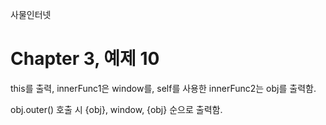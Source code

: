 
사물인터넷

Chapter 3, 예제 10
================================

this를 출력, innerFunc1은 window를, self를 사용한 innerFunc2는 obj를 출력함.

obj.outer() 호출 시 {obj}, window, {obj} 순으로 출력함.